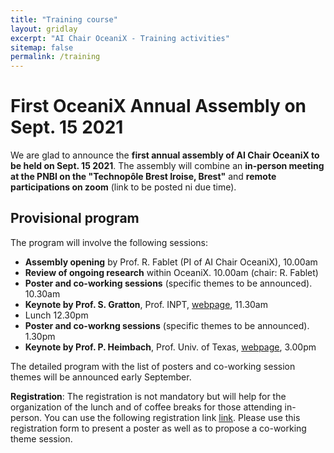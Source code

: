 ```yaml
---
title: "Training course"
layout: gridlay
excerpt: "AI Chair OceaniX - Training activities"
sitemap: false
permalink: /training
---
```


# First OceaniX Annual Assembly on Sept. 15 2021

We are glad to announce the **first annual assembly of AI Chair OceaniX to be held on Sept. 15 2021**.
The assembly will combine an **in-person meeting at the PNBI on the "Technopôle Brest Iroise, Brest"** and **remote participations on zoom** (link to be posted ni due time).

## Provisional program
The program will involve the following sessions:
- **Assembly opening** by Prof. R. Fablet (PI of AI Chair OceaniX), 10.00am
- **Review of ongoing research** within OceaniX. 10.00am (chair: R. Fablet)
- **Poster and co-working sessions** (specific themes to be announced). 10.30am
- **Keynote by Prof. S. Gratton**, Prof. INPT, [webpage](http://gratton.perso.enseeiht.fr/), 11.30am
- Lunch 12.30pm
- **Poster and co-workng sessions** (specific themes to be announced). 1.30pm
- **Keynote by Prof. P. Heimbach**, Prof. Univ. of Texas, [webpage](https://www.jsg.utexas.edu/researcher/patrick_heimbach/), 3.00pm

The detailed program with the list of posters and co-working session themes will be announced early September.

**Registration**: The registration is not mandatory but will help for the organization of the lunch and of  coffee breaks for those attending in-person.
You can use the following registration link [link](https://forms.gle/FfoSbN4KAejGfVY66). 
Please use this registration form to present a poster as well as to propose a co-working theme session.
